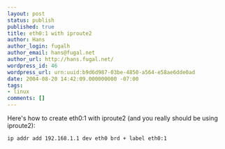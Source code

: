 ```yaml
---
layout: post
status: publish
published: true
title: eth0:1 with iproute2
author: Hans
author_login: fugalh
author_email: hans@fugal.net
author_url: http://hans.fugal.net/
wordpress_id: 46
wordpress_url: urn:uuid:b9d6d987-03be-4850-a564-e58ae6dde0ad
date: 2004-08-20 14:42:09.000000000 -07:00
tags:
- linux
comments: []
---
```

<p>Here's how to create eth0:1 with iproute2 (and you really should be using iproute2):</p>

<pre><code>ip addr add 192.168.1.1 dev eth0 brd + label eth0:1
</code></pre>
